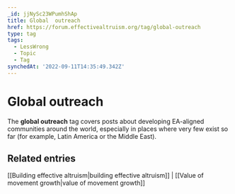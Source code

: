 ```yaml
---
_id: jjNySc23WPumhShAp
title: Global  outreach
href: https://forum.effectivealtruism.org/tag/global-outreach
type: tag
tags:
  - LessWrong
  - Topic
  - Tag
synchedAt: '2022-09-11T14:35:49.342Z'
---
```

# Global  outreach

The **global outreach** tag covers posts about developing EA-aligned communities around the world, especially in places where very few exist so far (for example, Latin America or the Middle East).

Related entries
---------------

[[Building effective altruism|building effective altruism]] | [[Value of movement growth|value of movement growth]]